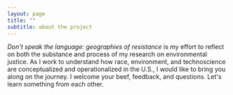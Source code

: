 ```yaml
---
layout: page
title: ""
subtitle: about the project
---
```


*Don't speak the language: geographies of resistance* is my effort to reflect on both the substance and process of my research on environmental justice. As I work to understand how race, environment, and technoscience are conceptualized and operationalized in the U.S., I would like to bring you along on the journey. I welcome your beef, feedback, and questions. Let's learn something from each other. 
